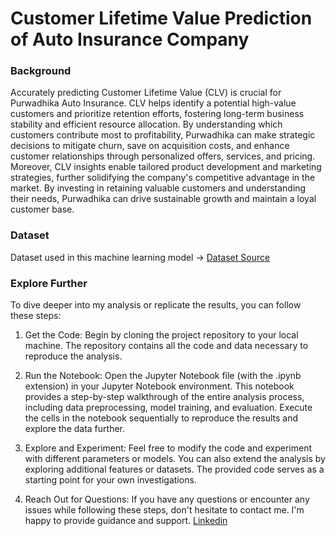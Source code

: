 # Customer Lifetime Value Prediction of Auto Insurance Company

### Background

Accurately predicting Customer Lifetime Value (CLV) is crucial for Purwadhika Auto Insurance. CLV helps identify a potential high-value customers and prioritize retention efforts, fostering long-term business stability and efficient resource allocation. By understanding which customers contribute most to profitability, Purwadhika can make strategic decisions to mitigate churn, save on acquisition costs, and enhance customer relationships through personalized offers, services, and pricing. Moreover, CLV insights enable tailored product development and marketing strategies, further solidifying the company's competitive advantage in the market. By investing in retaining valuable customers and understanding their needs, Purwadhika can drive sustainable growth and maintain a loyal customer base.

### Dataset

Dataset used in this machine learning model -> [Dataset Source](https://drive.google.com/drive/folders/1GR7l3uWmcOCA2sxx1W-cEkReDxdedoeJ)

### Explore Further


To dive deeper into my analysis or replicate the results, you can follow these steps:

1. Get the Code: Begin by cloning the project repository to your local machine. The repository contains all the code and data necessary to reproduce the analysis.

2. Run the Notebook: Open the Jupyter Notebook file (with the .ipynb extension) in your Jupyter Notebook environment. This notebook provides a step-by-step walkthrough of the entire analysis process, including data preprocessing, model training, and evaluation. Execute the cells in the notebook sequentially to reproduce the results and explore the data further.

3. Explore and Experiment: Feel free to modify the code and experiment with different parameters or models. You can also extend the analysis by exploring additional features or datasets. The provided code serves as a starting point for your own investigations.

4. Reach Out for Questions: If you have any questions or encounter any issues while following these steps, don't hesitate to contact me. I'm happy to provide guidance and support.
   [Linkedin](https://www.linkedin.com/in/qemhal-haritskhayru/) 
